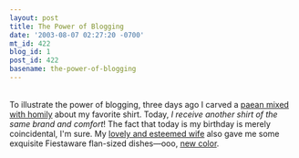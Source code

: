 ```yaml
---
layout: post
title: The Power of Blogging
date: '2003-08-07 02:27:20 -0700'
mt_id: 422
blog_id: 1
post_id: 422
basename: the-power-of-blogging
---
```

<br />To illustrate the power of blogging, three days ago I carved a <a href="2003_08_03_diamonds.cfm#106003031851332003">paean mixed with homily</a> about my favorite shirt. Today, <em>I receive another shirt of the same brand and comfort</em>! The fact that today is my birthday is merely coincidental, I'm sure. My <a href="/values/people/sandibrown.cfm">lovely and esteemed wife</a> also gave me some exquisite Fiestaware flan-sized dishes&#x2014;ooo, <a href="http://www.amazon.com/exec/obidos/tg/browse/-/3579471/bbrown-20/ref=nosim/" title="Amazon link">new color</a>.<br /><br /><br />
